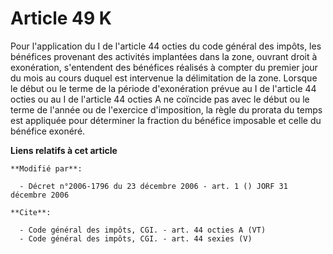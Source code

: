 # Article 49 K

Pour l'application du I de l'article 44 octies du code général des impôts, les bénéfices provenant des activités implantées
dans la zone, ouvrant droit à exonération, s'entendent des bénéfices réalisés à compter du premier jour du mois au cours
duquel est intervenue la délimitation de la zone. Lorsque le début ou le terme de la période d'exonération prévue au I de
l'article 44 octies ou au I de l'article 44 octies A ne coïncide pas avec le début ou le terme de l'année ou de l'exercice
d'imposition, la règle du prorata du temps est appliquée pour déterminer la fraction du bénéfice imposable et celle du
bénéfice exonéré.

**Liens relatifs à cet article**

	**Modifié par**:

	  - Décret n°2006-1796 du 23 décembre 2006 - art. 1 () JORF 31 décembre 2006

	**Cite**:

	  - Code général des impôts, CGI. - art. 44 octies A (VT)
	  - Code général des impôts, CGI. - art. 44 sexies (V)
